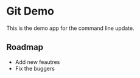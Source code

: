 # Git Demo
This is the demo app for the command line update.

## Roadmap
* Add new feautres
* Fix the buggers
